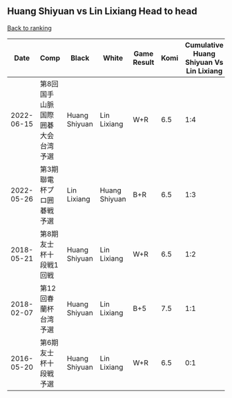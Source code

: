 ## Huang Shiyuan vs Lin Lixiang Head to head

[Back to ranking](../../index.md)




| **Date** | **Comp** | **Black** | **White** | **Game Result** | **Komi** | **Cumulative Huang Shiyuan Vs Lin Lixiang** | **Huang Shiyuan Streak** | **Lin Lixiang Streak** | 
| --- | --- | --- | --- | --- | --- | --- | --- | --- |
| 2022-06-15 | 第8回国手山脈国際囲碁大会台湾予選 | Huang Shiyuan | Lin Lixiang | W+R | 6.5 | 1:4 | 0 | 3 | 
| 2022-05-26 | 第3期聯電杯プロ囲碁戦予選 | Lin Lixiang | Huang Shiyuan | B+R | 6.5 | 1:3 | 0 | 2 | 
| 2018-05-21 | 第8期友士杯十段戦1回戦 | Huang Shiyuan | Lin Lixiang | W+R | 6.5 | 1:2 | 0 | 1 | 
| 2018-02-07 | 第12回春蘭杯台湾予選 | Huang Shiyuan | Lin Lixiang | B+5 | 7.5 | 1:1 | 1 | 0 | 
| 2016-05-20 | 第6期友士杯十段戦予選 | Huang Shiyuan | Lin Lixiang | W+R | 6.5 | 0:1 | 0 | 1 |




